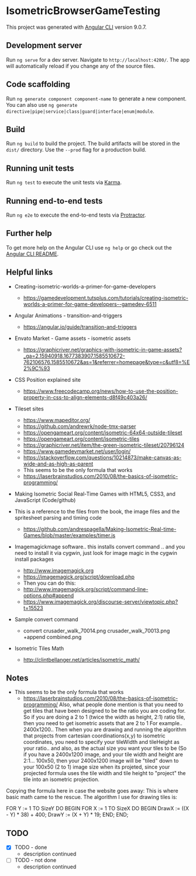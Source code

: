 # IsometricBrowserGameTesting

This project was generated with [Angular CLI](https://github.com/angular/angular-cli) version 9.0.7.

## Development server

Run `ng serve` for a dev server. Navigate to `http://localhost:4200/`. The app will automatically reload if you change any of the source files.

## Code scaffolding

Run `ng generate component component-name` to generate a new component. You can also use `ng generate directive|pipe|service|class|guard|interface|enum|module`.

## Build

Run `ng build` to build the project. The build artifacts will be stored in the `dist/` directory. Use the `--prod` flag for a production build.

## Running unit tests

Run `ng test` to execute the unit tests via [Karma](https://karma-runner.github.io).

## Running end-to-end tests

Run `ng e2e` to execute the end-to-end tests via [Protractor](http://www.protractortest.org/).

## Further help

To get more help on the Angular CLI use `ng help` or go check out the [Angular CLI README](https://github.com/angular/angular-cli/blob/master/README.md).


## Helpful links
*  Creating-isometric-worlds-a-primer-for-game-developers
     * https://gamedevelopment.tutsplus.com/tutorials/creating-isometric-worlds-a-primer-for-game-developers--gamedev-6511

* Angular Animations - transition-and-triggers
     * https://angular.io/guide/transition-and-triggers

* Envato Market - Game assets - isometric assets
     * https://graphicriver.net/graphics-with-isometric-in-game-assets?_ga=2.15940918.1677383907.1585510672-762106576.1585510672&as=1&referrer=homepage&type=c&utf8=%E2%9C%93
    
* CSS Position explained site
     * https://www.freecodecamp.org/news/how-to-use-the-position-property-in-css-to-align-elements-d8f49c403a26/

* Tileset sites
    * https://www.mapeditor.org/
    * https://github.com/andrewrk/node-tmx-parser
    * https://opengameart.org/content/isometric-64x64-outside-tileset
    * https://opengameart.org/content/isometric-tiles
    * https://graphicriver.net/item/the-green-isometric-tileset/20796124
    * https://www.gamedevmarket.net/user/login/
    * https://stackoverflow.com/questions/10214873/make-canvas-as-wide-and-as-high-as-parent
    * This seems to be the only formula that works
    * https://laserbrainstudios.com/2010/08/the-basics-of-isometric-programming/


*  Making Isometric Social Real-Time Games with HTML5, CSS3, and JavaScript (Code/github)
*  This is a reference to the files from the book, the image files and the spritesheet parsing and timing code
     * https://github.com/andrespagella/Making-Isometric-Real-time-Games/blob/master/examples/timer.js

* Imagemagickmage software.. this installs convert command .. and you need to install it via cygwin, just look for image magic in the cygwin install packages
    * http://www.imagemagick.org
    * https://imagemagick.org/script/download.php
    * Then you can do this:
    * http://www.imagemagick.org/script/command-line-options.php#append
    * https://www.imagemagick.org/discourse-server/viewtopic.php?t=15523
* Sample convert command
    * convert crusader_walk_70014.png crusader_walk_70013.png  +append combined.png

* Isometric Tiles Math
    * http://clintbellanger.net/articles/isometric_math/    




## Notes
  * This seems to be the only formula that works
    * https://laserbrainstudios.com/2010/08/the-basics-of-isometric-programming/
  Also, what people done mention is that you need to get tiles that have been designed to be the ratio you are coding for.
  So if you are doing a 2 to 1 (twice the width as height, 2:1) ratio tile, then you need to get isometric assets that are 2 to 1
  For example.. 2400x1200.. Then when you are drawing and running the algorithm that projects from cartesian coordinations(x,y) to
  isometric coordinates, you need to specify your tileWidth and tileHeight as your ratio.. and also, as the actual size you want your tiles to be
  (So if you have a 2400x1200 image, and your tile width and height are 2:1... 100x50, then your 2400x1200 image will be "tiled" down to your 100x50 (2 to 1) image size
  when its projeted, since your projected formula uses the tile width and tile height to "project" the tile into an isometric projection.

  Copying the formula here in case the website goes away:
  This is where basic math came to the rescue. The algorithm I use for drawing tiles is:

   FOR Y := 1 TO SizeY DO BEGIN
      FOR X := 1 TO SizeX DO BEGIN
         DrawX := ((X - Y) * 38) + 400;
         DrawY := (X + Y) * 19;
      END;
   END;




## TODO

* [X] TODO - done
    * description continued
* [ ] TODO - not done
    * description continued
